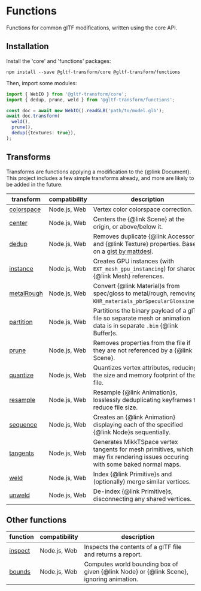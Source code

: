 # Functions

Functions for common glTF modifications, written using the core API.

## Installation

Install the 'core' and 'functions' packages:

```shell
npm install --save @gltf-transform/core @gltf-transform/functions
```

Then, import some modules:

```typescript
import { WebIO } from '@gltf-transform/core';
import { dedup, prune, weld } from '@gltf-transform/functions';

const doc = await new WebIO().readGLB('path/to/model.glb');
await doc.transform(
  weld(),
  prune(),
  dedup({textures: true}),
);
```

## Transforms

Transforms are functions applying a modification to the {@link Document}. This project includes a few simple transforms already, and more are likely to be added in the future.

| transform                           | compatibility | description                                                                                                                                                                     |
|-------------------------------------|---------------|---------------------------------------------------------------------------------------------------------------------------------------------------------------------------------|
| [colorspace](https://github.com/donmccurdy/glTF-Transform/tree/master/packages/functions/src/colorspace.ts) | Node.js, Web  | Vertex color colorspace correction.                                                                                                                                             |
| [center](https://github.com/donmccurdy/glTF-Transform/tree/master/packages/functions/src/center.ts)         | Node.js, Web  | Centers the {@link Scene} at the origin, or above/below it.                                                                                                                     |
| [dedup](https://github.com/donmccurdy/glTF-Transform/tree/master/packages/functions/src/dedup.ts)           | Node.js, Web  | Removes duplicate {@link Accessor} and {@link Texture} properties. Based on a [gist by mattdesl](https://gist.github.com/mattdesl/aea40285e2d73916b6b9101b36d84da8).            |
| [instance](https://github.com/donmccurdy/glTF-Transform/tree/master/packages/functions/src/instance.ts)     | Node.js, Web  | Creates GPU instances (with `EXT_mesh_gpu_instancing`) for shared {@link Mesh} references.                                                                                      |
| [metalRough](https://github.com/donmccurdy/glTF-Transform/tree/master/packages/functions/src/metal-rough.ts)| Node.js, Web  | Convert {@link Material}s from spec/gloss to metal/rough, removing `KHR_materials_pbrSpecularGlossiness`.                                                                       |
| [partition](https://github.com/donmccurdy/glTF-Transform/tree/master/packages/functions/src/partition.ts)   | Node.js, Web  | Partitions the binary payload of a glTF file so separate mesh or animation data is in separate `.bin` {@link Buffer}s.                                                          |
| [prune](https://github.com/donmccurdy/glTF-Transform/tree/master/packages/functions/src/prune.ts)           | Node.js, Web  | Removes properties from the file if they are not referenced by a {@link Scene}.                                                                                                 |
| [quantize](https://github.com/donmccurdy/glTF-Transform/tree/master/packages/functions/src/quantize.ts)     | Node.js, Web  | Quantizes vertex attributes, reducing the size and memory footprint of the file.                                                                                                |
| [resample](https://github.com/donmccurdy/glTF-Transform/tree/master/packages/functions/src/resample.ts)     | Node.js, Web  | Resample {@link Animation}s, losslessly deduplicating keyframes to reduce file size.                                                                                            |
| [sequence](https://github.com/donmccurdy/glTF-Transform/tree/master/packages/functions/src/sequence.ts)     | Node.js, Web  | Creates an {@link Animation} displaying each of the specified {@link Node}s sequentially.                                                                                       |
| [tangents](https://github.com/donmccurdy/glTF-Transform/tree/master/packages/functions/src/tangents.ts)     | Node.js, Web  | Generates MikkTSpace vertex tangents for mesh primitives, which may fix rendering issues occuring with some baked normal maps.                                                  |
| [weld](https://github.com/donmccurdy/glTF-Transform/tree/master/packages/functions/src/weld.ts)             | Node.js, Web  | Index {@link Primitive}s and (optionally) merge similar vertices.                                                                                                               |
| [unweld](https://github.com/donmccurdy/glTF-Transform/tree/master/packages/functions/src/unweld.ts)         | Node.js, Web  | De-index {@link Primitive}s, disconnecting any shared vertices.                                                                                                                 |

## Other functions

| function | compatibility | description |
|----------|---------------|-------------|
| [inspect](https://github.com/donmccurdy/glTF-Transform/tree/master/packages/functions/src/inspect.ts)       | Node.js, Web  | Inspects the contents of a glTF file and returns a report. |
| [bounds](https://github.com/donmccurdy/glTF-Transform/tree/master/packages/functions/src/bounds.ts)       | Node.js, Web  | Computes world bounding box of given {@link Node} or {@link Scene}, ignoring animation. |

